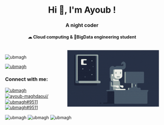 <h1 align="center">Hi 👋, I'm Ayoub !</h1>
<h3 align="center"> A night coder </h3>
<h4 align="center"> ☁ Cloud computing & 🤖BigData engineering student </h4>

<br>

<img alt="Night Coding" src="https://raw.githubusercontent.com/AVS1508/AVS1508/master/assets/Night-Coding.gif" align="right"/>

<p align="left"> <img src="https://komarev.com/ghpvc/?username=ubmagh&label=Profile%20views&color=0e75b6&style=flat" alt="ubmagh" /> </p>

<p align="left"> <a href="https://twitter.com/ubmagh" target="blank"><img src="https://img.shields.io/twitter/follow/ubmagh?logo=twitter&style=for-the-badge" alt="ubmagh" /></a> </p>

<h3 align="left">Connect with me:</h3>
<p align="left">
<a href="https://twitter.com/ubmagh" target="blank"><img align="center" src="https://raw.githubusercontent.com/rahuldkjain/github-profile-readme-generator/master/src/images/icons/Social/twitter.svg" alt="ubmagh" height="30" width="40" /></a>
<a href="https://linkedin.com/in/ayoub-maghdaoui/" target="blank"><img align="center" src="https://raw.githubusercontent.com/rahuldkjain/github-profile-readme-generator/master/src/images/icons/Social/linked-in-alt.svg" alt="ayoub-maghdaoui/" height="30" width="40" /></a>
<a href="https://discord.gg/ubmagh#9511" target="blank"><img align="center" src="https://raw.githubusercontent.com/rahuldkjain/github-profile-readme-generator/master/src/images/icons/Social/discord.svg" alt="ubmagh#9511" height="30" width="40" /></a> 
<a href="https://www.codewars.com/users/scoma" target="blank"><img align="center" src="https://cloud.githubusercontent.com/assets/2475572/4743290/2dcf20cc-5a26-11e4-89fb-62b861e5b29c.png" alt="ubmagh#9511" height="30" width="40" /></a>
</p>


<img align="center" src="https://github-readme-stats.vercel.app/api/top-langs?username=ubmagh&show_icons=true&locale=en&layout=compact" alt="ubmagh" />

<img align="center" src="https://github-readme-stats.vercel.app/api?username=ubmagh&show_icons=true&locale=en" alt="ubmagh" style="margin: 0px auto;" />

<img align="center" src="https://github-readme-streak-stats.herokuapp.com/?user=ubmagh&" alt="ubmagh" />

